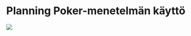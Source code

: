 # Planning Poker-menetelmän käyttö

![](https://openclipart.org/image/400px/svg_to_png/324864/army-poker-game.png)
